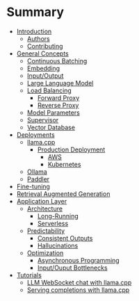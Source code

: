 # Summary

- [Introduction](README.md)
    - [Authors](./introduction/authors.md)
    - [Contributing](./introduction/contributing.md)
- [General Concepts]()
    - [Continuous Batching](./general-concepts/continuous-batching/README.md)
    - [Embedding](./general-concepts/embedding/README.md)
    - [Input/Output](./general-concepts/input-output/README.md)
    - [Large Language Model](./general-concepts/large-language-model/README.md)
    - [Load Balancing](./general-concepts/load-balancing/README.md)
        - [Forward Proxy]()
        - [Reverse Proxy]()
    - [Model Parameters]()
    - [Supervisor]()
    - [Vector Database]()
- [Deployments]()
    - [llama.cpp](./deployments/llama.cpp/README.md)
        - [Production Deployment]()
            - [AWS]()
            - [Kubernetes]()
    - [Ollama](./deployments/ollama/README.md)
    - [Paddler]()
- [Fine-tuning](./fine-tuning/README.md)
- [Retrieval Augmented Generation](./retrieval-augmented-generation/README.md)
- [Application Layer](./application-layer/README.md)
    - [Architecture]()
        - [Long-Running]()
        - [Serverless]()
    - [Predictability]()
        - [Consistent Outputs]()
        - [Hallucinations]()
    - [Optimization]()
        - [Asynchronous Programming]()
        - [Input/Ouput Bottlenecks]()
- [Tutorials]()
    - [LLM WebSocket chat with llama.cpp]()
    - [Serving completions with llama.cpp]()
